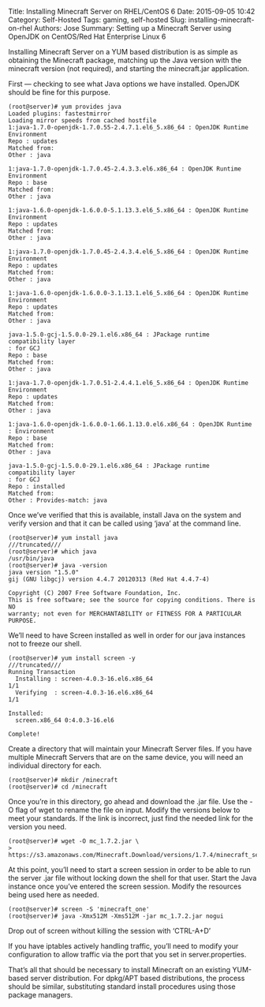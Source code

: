 Title: Installing Minecraft Server on RHEL/CentOS 6
Date: 2015-09-05 10:42
Category: Self-Hosted
Tags: gaming, self-hosted
Slug: installing-minecraft-on-rhel
Authors: Jose
Summary: Setting up a Minecraft Server using OpenJDK on CentOS/Red Hat Enterprise Linux 6

Installing Minecraft Server on a YUM based distribution is as simple as obtaining the Minecraft package, matching up the Java version with the minecraft version (not required), and starting the minecraft.jar application.

First — checking to see what Java options we have installed. OpenJDK should be fine for this purpose.

```
(root@server)# yum provides java
Loaded plugins: fastestmirror
Loading mirror speeds from cached hostfile
1:java-1.7.0-openjdk-1.7.0.55-2.4.7.1.el6_5.x86_64 : OpenJDK Runtime Environment
Repo : updates
Matched from:
Other : java

1:java-1.7.0-openjdk-1.7.0.45-2.4.3.3.el6.x86_64 : OpenJDK Runtime Environment
Repo : base
Matched from:
Other : java

1:java-1.6.0-openjdk-1.6.0.0-5.1.13.3.el6_5.x86_64 : OpenJDK Runtime Environment
Repo : updates
Matched from:
Other : java

1:java-1.7.0-openjdk-1.7.0.45-2.4.3.4.el6_5.x86_64 : OpenJDK Runtime Environment
Repo : updates
Matched from:
Other : java

1:java-1.6.0-openjdk-1.6.0.0-3.1.13.1.el6_5.x86_64 : OpenJDK Runtime Environment
Repo : updates
Matched from:
Other : java

java-1.5.0-gcj-1.5.0.0-29.1.el6.x86_64 : JPackage runtime compatibility layer
: for GCJ
Repo : base
Matched from:
Other : java

1:java-1.7.0-openjdk-1.7.0.51-2.4.4.1.el6_5.x86_64 : OpenJDK Runtime Environment
Repo : updates
Matched from:
Other : java

1:java-1.6.0-openjdk-1.6.0.0-1.66.1.13.0.el6.x86_64 : OpenJDK Runtime
: Environment
Repo : base
Matched from:
Other : java

java-1.5.0-gcj-1.5.0.0-29.1.el6.x86_64 : JPackage runtime compatibility layer
: for GCJ
Repo : installed
Matched from:
Other : Provides-match: java

```

Once we’ve verified that this is available, install Java on the system and verify version and that it can be called using ‘java’ at the command line.

```
(root@server)# yum install java
///truncated///
(root@server)# which java
/usr/bin/java
(root@server)# java -version
java version "1.5.0"
gij (GNU libgcj) version 4.4.7 20120313 (Red Hat 4.4.7-4)

Copyright (C) 2007 Free Software Foundation, Inc.
This is free software; see the source for copying conditions. There is NO
warranty; not even for MERCHANTABILITY or FITNESS FOR A PARTICULAR PURPOSE.
```

We’ll need to have Screen installed as well in order for our java instances not to freeze our shell.

```
(root@server)# yum install screen -y
///truncated///
Running Transaction
  Installing : screen-4.0.3-16.el6.x86_64                                   1/1
  Verifying  : screen-4.0.3-16.el6.x86_64                                   1/1

Installed:
  screen.x86_64 0:4.0.3-16.el6

Complete!
```

Create a directory that will maintain your Minecraft Server files. If you have multiple Minecraft Servers that are on the same device, you will need an individual directory for each.

```
(root@server)# mkdir /minecraft
(root@server)# cd /minecraft
```

Once you’re in this directory, go ahead and download the .jar file. Use the -O flag of wget to rename the file on input. Modify the versions below to meet your standards. If the link is incorrect, just find the needed link for the version you need.

```
(root@server)# wget -O mc_1.7.2.jar \
> https://s3.amazonaws.com/Minecraft.Download/versions/1.7.4/minecraft_server.1.7.4.jar
```

At this point, you’ll need to start a screen session in order to be able to run the server .jar file without locking down the shell for that user. Start the Java instance once you’ve entered the screen session. Modify the resources being used here as needed.

```
(root@server)# screen -S 'minecraft_one'
(root@server)# java -Xmx512M -Xms512M -jar mc_1.7.2.jar nogui
```

Drop out of screen without killing the session with ‘CTRL-A+D’

If you have iptables actively handling traffic, you’ll need to modify your configuration to allow traffic via the port that you set in server.properties.

That’s all that should be necessary to install Minecraft on an existing YUM-based server distribution. For dpkg/APT based distributions, the process should be similar, substituting standard install procedures using those package managers.
